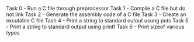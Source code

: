 Task 0 - Run a C file through preprocessor
Task 1 - Compile a C file but do not link
Task 2 - Generate the assembly code of a C file
Task 3 - Create an excutable C file
Tash 4 - Print a string to standard outout usung puts
Task 5 - Print a string to standard output using printf
Task 6 - Print sizeof various types
